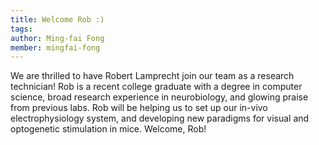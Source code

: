```yaml
---
title: Welcome Rob :)
tags:
author: Ming-fai Fong
member: mingfai-fong
---
```


We are thrilled to have Robert Lamprecht join our team as a research technician!  Rob is a recent college graduate with a degree in computer science, broad research experience in neurobiology, and glowing praise from previous labs.  Rob will be helping us to set up our in-vivo electrophysiology system, and developing new paradigms for visual and optogenetic stimulation in mice.  Welcome, Rob!
